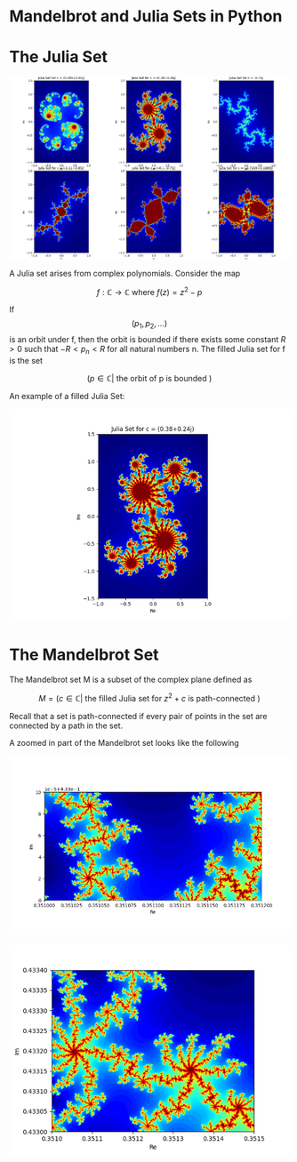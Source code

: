 # Mandelbrot and Julia Sets in Python

# The Julia Set

![Julia Sets](https://github.com/ArmandtErasmus/mandelbrot_and_julia/blob/main/julia02.png)

A Julia set arises from complex polynomials. Consider the map

$$f:\mathbb{C}\rightarrow\mathbb{C} \text{ where } f(z)=z^{2}-p$$


If $$(p_{1},p_{2},...)$$ is an orbit under f, then the orbit is bounded if there exists some constant $R>0$ such that $-R < p_{n} <R$ for all natural numbers n. The filled Julia set for f is the set 

$$(p\in\mathbb{C} | \text{ the orbit of p is bounded })$$

An example of a filled Julia Set:

![Filled Julia Set](https://github.com/ArmandtErasmus/mandelbrot_and_julia/blob/main/julia01.png)

# The Mandelbrot Set

The Mandelbrot set M is a subset of the complex plane defined as

$$M=(c\in\mathbb{C} | \text{ the filled Julia set for } z^{2}+c \text{ is path-connected })$$

Recall that a set is path-connected if every pair of points in the set are connected by a path in the set.

A zoomed in part of the Mandelbrot set looks like the following

![Filled Julia Set](https://github.com/ArmandtErasmus/mandelbrot_and_julia/blob/main/mandel02.png)

![Filled Julia Set](https://github.com/ArmandtErasmus/mandelbrot_and_julia/blob/main/mandel01.png)
